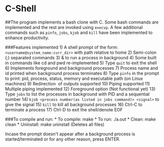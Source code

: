 C-Shell
=====
##The program implements a bash clone with C. Some bash commands are implemented and the rest are invoked using `execvp`. A few additional commands such as `pinfo`, `jobs`, `kjob` and `kill` have been implemented to enhance productivity.

###Features implemented
	1) A shell prompt of the form: `<username@system_name:curr_dir>` with path relative to home
	2) Semi-colon (;) separated commands
	3) & to run a process in background
	4) Some built in commands like cd and pwd re-implemented
	5) Type `quit` to exit the shell
	6) Implements foreground and background processes
	7) Process name and id printed when background process terminates
	8) Type `pinfo` in the prompt to print: pid, process, status, memory and executable path (on Linux machines)
	9) Redirection  of outputs supported
	10) Piping supported
	11) Multiple piping implemented
	12) Foreground option (Not functional yet)
	13) Type `jobs` to list the processes in background with PID and a sequential number
	14) `kjob <process number(as listed in jobs command)> <signal>` to give the signal
	15) `kill` to kill all background processes
	16) Ctrl-C to terminate a process
	17) Ctrl-D to exit the shell/denote EOF

###To compile and run:
	* To compile: make
	* To run: ./a.out
	* Clean: make clean
	* Uninstall: make uninstall (Deletes all files)

Incase the prompt doesn't appear after a background process is started/terminated or for any other reason, press ENTER.

